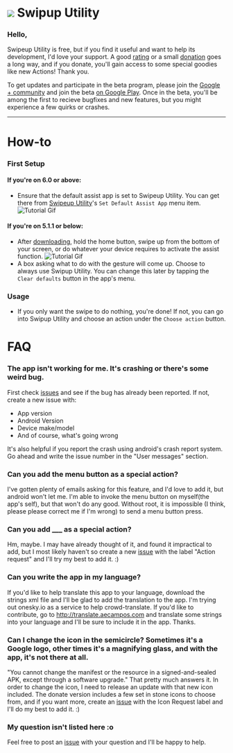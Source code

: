 [![][SmIcon]][PlaystoreLink] Swipup Utility
======================
### Hello,
Swipeup Utility is free, but if you find it useful and want to help its development, I'd love your support. A good [rating][PlaystoreLink] or a small [donation][DonateLink] goes a long way, and if you donate, you'll gain access to some special goodies like new Actions!
Thank you.

To get updates and participate in the beta program, please join the [Google + community][G+community] and join the beta [on Google Play][gplaybetaLink]. Once in the beta, you'll be among the first to recieve bugfixes and new features, but you might experience a few quirks or crashes.

---

# How-to
### First Setup
#### If you're on 6.0 or above:
* Ensure that the default assist app is set to Swipeup Utility. You can get there from [Swipeup Utility][PlaystoreLink]'s `Set Default Assist App` menu item.
![Tutorial Gif](https://ibin.co/2mPn4wQSAZoY.gif)
#### If you're on 5.1.1 or below:
* After [downloading][PlaystoreLink], hold the home button, swipe up from the bottom of your screen, or do whatever your device requires to activate the assist function.
![Tutorial Gif](https://ibin.co/2mPnYbOEsjUI.gif)
* A box asking what to do with the gesture will come up. Choose to always use Swipup Utility. You can change this later by tapping the `Clear defaults` button in the app's menu.

### Usage
* If you only want the swipe to do nothing, you're done! If not, you can go into Swipup Utility and choose an action under the `Choose action` button.


# FAQ




### The app isn't working for me. It's crashing or there's some weird bug.
First check [issues](https://github.com/aecl755/GoogleNowSwipeDisabler/issues) and see if the bug has already
been reported. If not, create a new issue with:

 * App version
 * Android Version
 * Device make/model
 * And of course, what's going wrong

It's also helpful if you report the crash using android's crash report system. Go ahead and write the issue number in the "User messages" section.

### Can you add the menu button as a special action?
I've gotten plenty of emails asking for this feature, and I'd love to add it, but android won't let me. I'm able to invoke the menu button on myself(the app's self), but that won't do any good. Without root, it is impossible (I think, please please correct me if I'm wrong) to send a menu button press.

### Can you add ___ as a special action?
Hm, maybe. I may have already thought of it, and found it impractical to add, but I most likely haven't so create a new [issue](https://github.com/aecl755/GoogleNowSwipeDisabler/issues) with the label "Action request" and I'll try my best to add it. :)


### Can you write the app in my language?
If you'd like to help translate this app to your language, download the strings xml file and I'll be glad to add the translation to the app.
I'm trying out onesky.io as a service to help crowd-translate. If you'd like to contribute, go to http://translate.aecampos.com and translate some strings into your language and I'll be sure to include it in the app. Thanks.

### Can I change the icon in the semicircle? Sometimes it's a Google logo, other times it's a magnifying glass, and with the app, it's not there at all.
"You cannot change the manifest or the resource in a signed-and-sealed APK, except through a software upgrade." That pretty much answers it. In order to change the icon, I need to release an update with that new icon included. The donate version includes a few set in stone icons to choose from, and if you want more, create an [issue](https://github.com/aecl755/GoogleNowSwipeDisabler/issues) with the Icon Request label and I'll do my best to add it. :)


### My question isn't listed here :o
Feel free to post an [issue](https://github.com/aecl755/GoogleNowSwipeDisabler/issues) with your question and I'll be happy to help. 


[PlaystoreLink]: https://play.google.com/store/apps/details?id=com.AdrianCampos.swipeuputility
[Icon]: https://lh6.ggpht.com/FVl8gWwP7R71hNpbvo38rXv8MjbvXPNAQUaERYC9_yYxFfNupj6dzG1h13cZXxZCYLI=w300-rw
[SmIcon]: https://lh6.ggpht.com/FVl8gWwP7R71hNpbvo38rXv8MjbvXPNAQUaERYC9_yYxFfNupj6dzG1h13cZXxZCYLI=w32-rw
[G+community]: https://plus.google.com/communities/101796628081413739274
[DonateLink]: https://play.google.com/store/apps/details?id=com.AdrianCampos.gnsddonate
[gplaybetaLink]: https://play.google.com/apps/testing/com.AdrianCampos.swipeuputility
